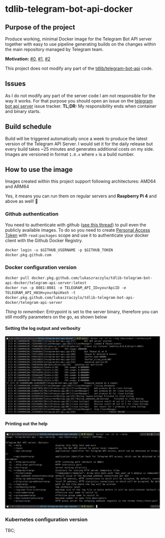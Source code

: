 # tdlib-telegram-bot-api-docker

## Purpose of the project

Produce working, minimal Docker image for the Telegram Bot API server together with easy
to use pipeline generating builds on the changes within the main repository managed by
Telegram team.

**Motivation:** [#0](https://medium.com/swlh/building-your-home-raspberry-pi-kubernetes-cluster-14eeeb3c521e), [#1](https://github.com/tdlib/telegram-bot-api/issues/65), [#2](https://github.com/tdlib/telegram-bot-api/issues/65)

This project does not modify any part of the [tdlib/telegram-bot-api](https://github.com/tdlib/telegram-bot-api) code.

## Issues

As I do not modify any part of the server code I am not responsible for the way it works. For that purpose you should open an issue on the [telegram bot api server](https://github.com/tdlib/telegram-bot-api/issues) issue tracker.
**TL;DR:** My responsibility ends when container and binary starts.

## Build schedule
Build will be triggered automatically once a week to produce the latest version of the Telegram API Server.
I would set it for the daily release but every build takes ~25 minutes and generates additional costs on my side.
Images are versioned in format `1.0.x` where `x` is a build number.

## How to use the image

Images created within this project support following architectures: AMD64 and ARM64

Yes, it means you can run them on regular servers and **Raspberry Pi 4** and above as well! 🥳

### Github authentication

You need to authenticate with github ([see this thread](https://github.community/t/docker-pull-from-public-github-package-registry-fail-with-no-basic-auth-credentials-error/16358/87)) to pull even the publicly available images. To do so you need to create [Personal Access Token](https://github.com/settings/tokens/new) with `read:packages` scope and use it to authenticate your docker client with the Github Docker Registry.

```
docker login -u $GITHUB_USERNAME -p $GITHUB_TOKEN docker.pkg.github.com
```

### Docker configuration version

```
docker pull docker.pkg.github.com/lukaszraczylo/tdlib-telegram-bot-api-docker/telegram-api-server:latest
docker run -p 8081:8081 -e TELEGRAM_API_ID=yourApiID -e TELEGRAM_API_HASH=yourApiHash -t docker.pkg.github.com/lukaszraczylo/tdlib-telegram-bot-api-docker/telegram-api-server
```

*Thing to remember:* Entrypoint is set to the server binary, therefore you can still modify parameters on the go, as shown below

#### Setting the log output and verbosity
![Set the log output and verbosity](img/screen-001.png?raw=true)

#### Printing out the help
![Print out the help](img/screen-002.png?raw=true)

### Kubernetes configuration version

TBC;
